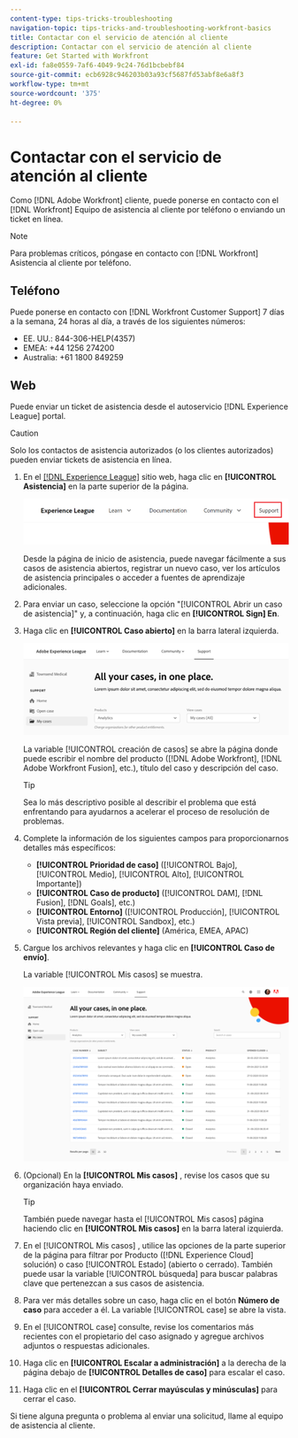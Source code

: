 ```yaml
---
content-type: tips-tricks-troubleshooting
navigation-topic: tips-tricks-and-troubleshooting-workfront-basics
title: Contactar con el servicio de atención al cliente
description: Contactar con el servicio de atención al cliente
feature: Get Started with Workfront
exl-id: fa8e0559-7af6-4049-9c24-76d1bcbebf84
source-git-commit: ecb6928c946203b03a93cf5687fd53abf8e6a8f3
workflow-type: tm+mt
source-wordcount: '375'
ht-degree: 0%

---
```


# Contactar con el servicio de atención al cliente

<!--
<p>(We need to keep this as a standalone article. It is linked in multiple articles and FAQs.)</p>
-->

Como [!DNL Adobe Workfront] cliente, puede ponerse en contacto con el [!DNL Workfront] Equipo de asistencia al cliente por teléfono o enviando un ticket en línea.

>[!NOTE]
>
>Para problemas críticos, póngase en contacto con [!DNL Workfront] Asistencia al cliente por teléfono.

## Teléfono

Puede ponerse en contacto con [!DNL Workfront Customer Support] 7 días a la semana, 24 horas al día, a través de los siguientes números:

* EE. UU.: 844-306-HELP(4357)
* EMEA: +44 1256 274200
* Australia: +61 1800 849259

## Web

Puede enviar un ticket de asistencia desde el autoservicio [!DNL Experience League] portal.

>[!CAUTION]
>
>Solo los contactos de asistencia autorizados (o los clientes autorizados) pueden enviar tickets de asistencia en línea.


1. En el [[!DNL Experience League]](https://experienceleague.adobe.com) sitio web, haga clic en **[!UICONTROL Asistencia]**  en la parte superior de la página.

   ![](assets/experience-league-top-navigation-with-support-highlighted.png)

   Desde la página de inicio de asistencia, puede navegar fácilmente a sus casos de asistencia abiertos, registrar un nuevo caso, ver los artículos de asistencia principales o acceder a fuentes de aprendizaje adicionales.

1. Para enviar un caso, seleccione la opción &quot;[!UICONTROL Abrir un caso de asistencia]&quot; y, a continuación, haga clic en **[!UICONTROL Sign] En**.

1. Haga clic en **[!UICONTROL Caso abierto]** en la barra lateral izquierda.

   ![](assets/left-nav-bar-for-exl-support-portal.png)

   La variable [!UICONTROL creación de casos] se abre la página donde puede escribir el nombre del producto ([!DNL Adobe Workfront], [!DNL Adobe Workfront Fusion], etc.), título del caso y descripción del caso.

   >[!TIP]
   >
   >Sea lo más descriptivo posible al describir el problema que está enfrentando para ayudarnos a acelerar el proceso de resolución de problemas.


1. Complete la información de los siguientes campos para proporcionarnos detalles más específicos:

   * **[!UICONTROL Prioridad de caso]** ([!UICONTROL Bajo], [!UICONTROL Medio], [!UICONTROL Alto], [!UICONTROL Importante])
   * **[!UICONTROL Caso de producto]** ([!UICONTROL DAM], [!DNL Fusion], [!DNL Goals], etc.)
   * **[!UICONTROL Entorno]** ([!UICONTROL Producción], [!UICONTROL Vista previa], [!UICONTROL Sandbox], etc.)
   * **[!UICONTROL Región del cliente]** (América, EMEA, APAC)

1. Cargue los archivos relevantes y haga clic en **[!UICONTROL Caso de envío]**.

   La variable [!UICONTROL Mis casos] se muestra.

   ![](assets/all-cases-list-exl-support-portal.png)

1. (Opcional) En la **[!UICONTROL Mis casos]** , revise los casos que su organización haya enviado.

   >[!TIP]
   >
   >También puede navegar hasta el [!UICONTROL Mis casos] página haciendo clic en **[!UICONTROL Mis casos]** en la barra lateral izquierda.

1. En el [!UICONTROL Mis casos] , utilice las opciones de la parte superior de la página para filtrar por Producto ([!DNL Experience Cloud] solución) o caso [!UICONTROL Estado] (abierto o cerrado). También puede usar la variable [!UICONTROL búsqueda] para buscar palabras clave que pertenezcan a sus casos de asistencia.

1. Para ver más detalles sobre un caso, haga clic en el botón **Número de caso** para acceder a él. La variable [!UICONTROL case] se abre la vista.

1. En el [!UICONTROL case] consulte, revise los comentarios más recientes con el propietario del caso asignado y agregue archivos adjuntos o respuestas adicionales.

1. Haga clic en **[!UICONTROL Escalar a administración]** a la derecha de la página debajo de **[!UICONTROL Detalles de caso]** para escalar el caso.

1. Haga clic en el **[!UICONTROL Cerrar mayúsculas y minúsculas]** para cerrar el caso.


Si tiene alguna pregunta o problema al enviar una solicitud, llame al equipo de asistencia al cliente.



<!--drafted: I took the information above from this blog post by Jon Chen (on September 13, 2022): https://experienceleaguecommunities.adobe.com/t5/workfront-blogs/how-to-submit-a-support-ticket-on-experience-league/ba-p/461737)

- this is the information that was there before - pointing to WorkfrontOne: 

If you are logged in as an Authorized Support Contact, you can contact Workfront Customer Support through the Workfront One site and create a case, formally called a ticket.

1. Log in to [**one.workfront.com**](https://one.workfront.com/) as an Authorized Support Contact.
1. On the **Home** page, click **Support**.

   ![](assets/supporthome-350x138.png)

   The Customer Support page displays.

   >[!NOTE]
   >
   >If you don't see the Support option on the Home page, you are not an Authorized Support Contact. Your Workfront administrator can contact Workfront Customer Support and request you be added an Authorized Support Contact. If you are the only Workfront administrator for your organization, contact the Workfront Support team by phone.

1. Complete the fields in the **Create a Support Case** form. All fields are required.  

   <table style="table-layout:auto">
    <tr>
        <td><strong>Subject</strong></td>
        <td>Type a brief question or explanation of the issue you are experiencing.</td>
    </tr>
    <tr>
        <td><strong>Description</strong></td>
        <td>Type a detailed description of the issue. Include as much information as possible.</td>
    </tr>
    <tr>
        <td><strong>Priority</strong></td>
        <td> </td>
    </tr>
    <tr>
        <td><strong>Case Product</strong></td>
        <td>Select the product in which you are experiencing the issue. If the issue is not related to a specific product, select None.</td>
    </tr>
    <tr>
        <td><strong>Product Area</strong></td>
        <td>Select the area of the product that best relates to the issue. If the related area is not listed in the drop-down menu, select Not Listed.</td>
    </tr>
    <tr>
        <td><strong>Environment</strong></td>
        <td>Select the environment in which the issue occurs. If you are seeing the issue in both the Production and Sandbox environments, please select Production.</td>
    </tr>
    <tr>
        <td><strong>Customer Region</strong></td>
        <td> </td>
    </tr>
   </table>

1. (Optional) Attach a file, such as an image or video file.

   1. At the bottom of the form, click **Upload File**.
   1. Click **Upload File**, then browse for and select the desired file.

      ![](assets/supportselectfile-350x368.png)

   1. Click **Done** to upload the file to the case.

1. Click **Submit** to submit the case to Workfront Customer Support.

-->


